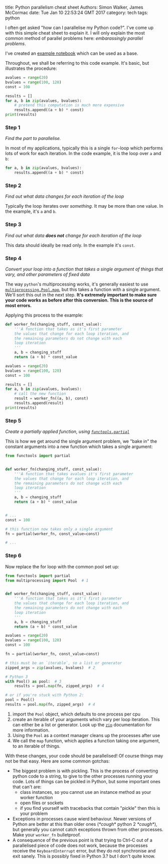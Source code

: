title: Python parallelism cheat sheet
Authors: Simon Walker, James McCormac
date: Tue Jan 10 22:53:24 GMT 2017
category: tech
tags: python

I often get asked "how can I parallelise my Python code?". I've come up
with this simple cheat sheet to explain it. I will only explain the most
common method of parallel problems here: _embarassingly parallel problems_.

I've created an [example notebook][2] which can be used as a base.

Throughout, we shall be referring to this code example. It's basic, but
illustrates the procedure:

```python
avalues = range(20)
bvalues = range(100, 120)
const = 100

results = []
for a, b in zip(avalues, bvalues):
    # pretend this computation is much more expensive
    results.append((a + b) * const)
print(results)
```

### Step 1

_Find the part to parallelise._

In most of my applications, typically this is a single `for`-loop which
performs lots of work for each iteration. In the code example, it is the
loop over `a` and `b`:

```python
for a, b in zip(avalues, bvalues):
    results.append((a + b) * const)
```

### Step 2

_Find out what data changes for each iteration of the loop_

Typically the loop iterates over _something_. It may be more than one
value. In the example, it's `a` and `b`.

### Step 3

_Find out what data **does not** change for each iteration of the loop_

This data should ideally be read only. In the example it's `const`.

### Step 4

_Convert your loop into a function that takes a single argument of
things that vary, and other parameters of fixed data_

The way `python`'s multiprocessing works, it's generally easiest to use
[`multiprocessing.Pool.map`][3], but this takes a function with a single
argument. We'll sort this out in the next step. **It's extremely important
to make sure your code works as before after this conversion. This is
the source of most errors.**

Applying this process to the example:

```python
def worker_fn(changing_stuff, const_value):
    '''A function that takes as it's first parameter
    the values that change for each loop iteration, and
    the remaining parameters do not change with each
    loop iteration
    '''
    a, b = changing_stuff
    return (a + b) * const_value

avalues = range(20)
bvalues = range(100, 120)
const = 100

results = []
for a, b in zip(avalues, bvalues):
    # call the new function
    result = worker_fn((a, b), const)
    results.append(result)
print(results)
```

### Step 5

_Create a partially applied function, using [`functools.partial`][4]_

This is how we get around the single argument problem, we "bake in" the
constant arguments into a new function which takes a single argument:

```python
from functools import partial


def worker_fn(changing_stuff, const_value):
    '''A function that takes avalues it's first parameter
    the values that change for each loop iteration, and
    the remaining parameters do not change with each
    loop iteration
    '''
    a, b = changing_stuff
    return (a + b) * const_value


# ...
const = 100

# this function now takes only a single argument
fn = partial(worker_fn, const_value=const)

# ...
```

### Step 6

Now replace the for loop with the common pool set up:

```python
from functools import partial
from multiprocessing import Pool  # 1


def worker_fn(changing_stuff, const_value):
    '''A function that takes as it's first parameter
    the values that change for each loop iteration, and
    the remaining parameters do not change with each
    loop iteration
    '''
    a, b = changing_stuff
    return (a + b) * const_value

avalues = range(20)
bvalues = range(100, 120)
const = 100

fn = partial(worker_fn, const_value=const)

# this must be an `iterable`, so a list or generator
zipped_args = zip(avalues, bvalues)  # 2

# Python 3
with Pool() as pool:  # 3
    results = pool.map(fn, zipped_args)  # 4

# or if you're stuck with Python 2:
pool = Pool()
results = pool.map(fn, zipped_args)  # 4
```

1. import the `Pool` object, which defaults to one process per cpu
2. create an iterable of your arguments which vary per loop iteration.
   This can either be a list or generator. Look up the [`zip`][1]
   documentation for more information.
3. Using the `Pool` as a context manager cleans up the processes after
   use
4. We call the `map` function, which applies a function taking one
   argument, to an iterable of things.

With these changes, your code should be parallelised! Of course things
may not be that easy. Here are some common gotchas:

* The biggest problem is with pickling. This is the process of
converting python code to a string, to give to the other processes
running your code. Lots of things can be pickled in Python, but some
important ones that can't are:
    * class instances, so you cannot use an instance method as your
    worker function
    * open files or sockets
    * if you find yourself with tracebacks that contain "pickle" then
    this is your problem
* Exceptions in processes cause wierd behaviour. Newer versions of
Python are better at this than older ones (*\*cough*\* python 2 *\*cough*\*),
but generally you cannot catch exceptions thrown from other processes.
Make your `worker_fn` bulletproof.
* A consequence of the previous point is that trying to Ctrl-C out of a
parallelised piece of code does not work, because the processes receive
the `KeyboardInterrupt` error, but they do not synchronise and exit
sanely. This is possibly fixed in Python 3.? but I don't quite know.

[1]: https://docs.python.org/3/library/functions.html#zip
[2]: http://nbviewer.jupyter.org/gist/mindriot101/a91e3e3f2e8d151b17e931850c2664ef
[3]: https://docs.python.org/3/library/multiprocessing.html#multiprocessing.pool.Pool
[4]: https://docs.python.org/3/library/functools.html#functools.partial

